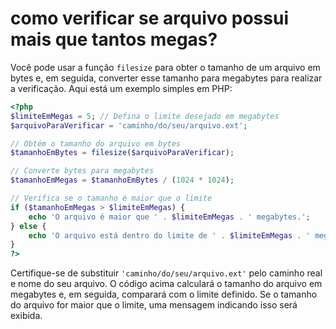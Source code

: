 # como verificar se arquivo possui mais que tantos megas?
Você pode usar a função `filesize` para obter o tamanho de um arquivo em bytes e, em seguida, converter esse tamanho para megabytes para realizar a verificação. Aqui está um exemplo simples em PHP:

```php
<?php
$limiteEmMegas = 5; // Defina o limite desejado em megabytes
$arquivoParaVerificar = 'caminho/do/seu/arquivo.ext';

// Obtém o tamanho do arquivo em bytes
$tamanhoEmBytes = filesize($arquivoParaVerificar);

// Converte bytes para megabytes
$tamanhoEmMegas = $tamanhoEmBytes / (1024 * 1024);

// Verifica se o tamanho é maior que o limite
if ($tamanhoEmMegas > $limiteEmMegas) {
    echo 'O arquivo é maior que ' . $limiteEmMegas . ' megabytes.';
} else {
    echo 'O arquivo está dentro do limite de ' . $limiteEmMegas . ' megabytes.';
}
?>
```

Certifique-se de substituir `'caminho/do/seu/arquivo.ext'` pelo caminho real e nome do seu arquivo. O código acima calculará o tamanho do arquivo em megabytes e, em seguida, comparará com o limite definido. Se o tamanho do arquivo for maior que o limite, uma mensagem indicando isso será exibida.
